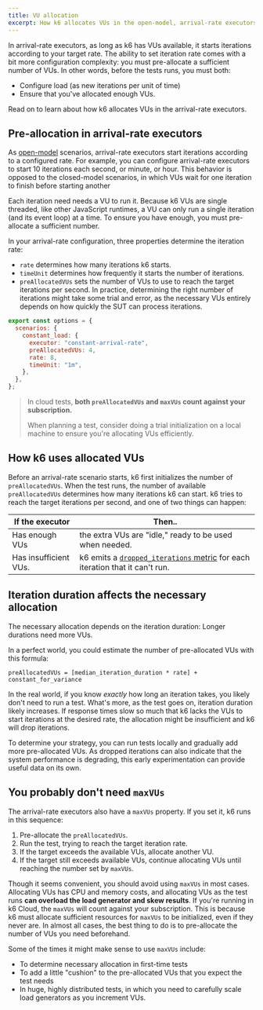 ```yaml
---
title: VU allocation
excerpt: How k6 allocates VUs in the open-model, arrival-rate executors
---
```


In arrival-rate executors, as long as k6 has VUs available, it starts iterations according to your target rate.
The ability to set iteration rate comes with a bit more configuration complexity: you must pre-allocate a sufficient number of VUs.
In other words, before the tests runs, you must both:
- Configure load (as new iterations per unit of time)
- Ensure that you've allocated enough VUs.

Read on to learn about how k6 allocates VUs in the arrival-rate executors.

## Pre-allocation in arrival-rate executors

As [open-model](/using-k6/scenarios/about-scenarios/open-vs-closed/#open-model) scenarios, arrival-rate executors start iterations according to a configured rate.
For example, you can configure arrival-rate executors to start 10 iterations each second, or minute, or hour.
This behavior is opposed to the closed-model scenarios, in which VUs wait for one iteration to finish before starting another

Each iteration need needs a VU to run it.
Because k6 VUs are single threaded, like other JavaScript runtimes, a VU can only run a single iteration (and its event loop) at a time.
To ensure you have enough, you must pre-allocate a sufficient number.

In your arrival-rate configuration, three properties determine the iteration rate:
- `rate` determines how many iterations k6 starts.
- `timeUnit` determines how frequently it starts the number of iterations.
- `preAllocatedVUs` sets the number of VUs to use to reach the target iterations per second.
In practice, determining the right number of iterations might take some trial and error,
as the necessary VUs entirely depends on how quickly the SUT can process iterations.

```javascript
export const options = {
  scenarios: {
    constant_load: {
      executor: "constant-arrival-rate",
      preAllocatedVUs: 4,
      rate: 8,
      timeUnit: "1m",
    },
  },
};
```


<Blockquote mod="attention" title="">

In cloud tests, **both `preAllocatedVUs` and `maxVUs` count against your subscription.**

When planning a test, consider doing a trial initialization on a local machine to ensure you're allocating VUs efficiently.

</Blockquote>

## How k6 uses allocated VUs

Before an arrival-rate scenario starts, k6 first initializes the number of `preAllocatedVUs`.
When the test runs,
the number of available `preAllocatedVUs` determines how many iterations k6 can start.
k6 tries to reach the target iterations per second,
and one of two things can happen:

| If the executor       | Then..                                                                                                                                 |
|-----------------------|----------------------------------------------------------------------------------------------------------------------------------------|
| Has enough VUs        | the extra VUs are "idle," ready to be used when needed.                                                                                |
| Has insufficient VUs. | k6 emits a [`dropped_iterations` metric](/using-k6/scenarios/about-scenarios/dropped-iterations) for each iteration that it can't run. |

## Iteration duration affects the necessary allocation

The necessary allocation depends on the iteration duration:
Longer durations need more VUs.

In a perfect world, you could estimate the number of pre-allocated VUs with this formula:

```
preAllocatedVUs = [median_iteration_duration * rate] + constant_for_variance
```

In the real world, if you know _exactly_ how long an iteration takes, you likely don't need to run a test.
What's more, as the test goes on, iteration duration likely increases.
If response times slow so much that k6 lacks the VUs to start iterations at the desired rate,
the allocation might be insufficient and k6 will drop iterations.

To determine your strategy, you can run tests locally and gradually add more pre-allocated VUs.
As dropped iterations can also indicate that the system performance is degrading, this early experimentation can provide useful data on its own.

## You probably don't need `maxVUs`

The arrival-rate executors also have a `maxVUs` property.
If you set it, k6 runs in this sequence:
1. Pre-allocate the `preAllocatedVUs`.
1. Run the test, trying to reach the target iteration rate.
1. If the target exceeds the available VUs, allocate another VU.
1. If the target still exceeds available VUs, continue allocating VUs until reaching the number set by `maxVUs`.

Though it seems convenient, you should avoid using `maxVUs` in most cases.
Allocating VUs has CPU and memory costs, and allocating VUs as the test runs **can overload the load generator and skew results**.
If you're running in k6 Cloud, the `maxVUs` will count against your subscription.
This is because k6 must allocate sufficient resources for `maxVUs` to be initialized, even if they never are.
In almost all cases, the best thing to do is to pre-allocate the number of VUs you need beforehand.

Some of the times it might make sense to use `maxVUs` include:
- To determine necessary allocation in first-time tests
- To add a little "cushion" to the pre-allocated VUs that you expect the test needs
- In huge, highly distributed tests, in which you need to carefully scale load generators as you increment VUs.
